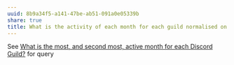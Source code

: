 ```yaml
---
uuid: 8b9a34f5-a141-47be-ab51-091a0e05339b
share: true
title: What is the activity of each month for each guild normalised on a single graph?
---
```

See [What is the most, and second most, active month for each Discord Guild?](/edb39918-b02f-4ee7-b2b2-d902c8370412) for query